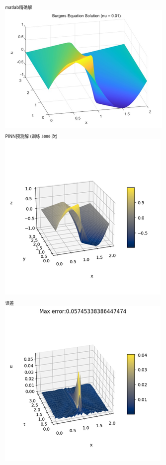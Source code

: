 matlab精确解  
![acc_sol](./acc_sol.jpg)  

PINN预测解 (训练 `5000` 次)  
![PINN](./PINN.png)

误差  
![error](./error.png)